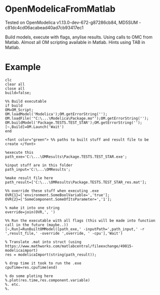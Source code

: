 # OpenModelicaFromMatlab
Tested on OpenModelica v1.13.0-dev-672-g87286cb84,  MD5SUM - c81dc4cd06acabead40ad7cb93417ec1

Build models, execute with flags, anylise results.
Using calls to OMC from Matlab.
Almost all OM scripting available in Matlab.
Hints using TAB in Matlab.

# Example
```
clc
clear all
close all
build=false;

%% Build executable
if build
OM=OM_Script;
OM.loadModel('Modelica');OM.getErrorString('');
OM.loadFile('"C:\...\Modelica\Package.mo"');OM.getErrorString('');
OM.buildModel('Package.TESTS.TEST_STAR');OM.getErrorString('');
[~,Build]=OM.Launch('Wait')
end

<font color="green"> %% paths to built stuff and result file to be create </font> 

%execute this
path_exe='C:\...\OMResults\Package.TESTS.TEST_STAR.exe';

%input stuff are in this folder
path_input='C:\...\OMResults';

%make result file here
path_result=['C:\...\OMResults\Package.TESTS.TEST_STAR_res.mat'];

%% override these stuff when executing .exe
OVR{1}=['environment.SomeBoolVariable=','true'];
OVR{2}=['SomeComponent.SomeOfItsParameter=','1'];

% make it into one string
override=join(OVR,', ')

%% Run the executable with all flags (this will be made into function call in the future (maybe..))
[~,Run]=RunBuiltOMModel([path_exe,' -inputPath=',path_input,' -r ',result_file,' -override ',override, ' -cpu'],'Wait')

% Translate .mat into struct (using https://www.mathworks.com/matlabcentral/fileexchange/49015-modelicaimport)
res = modelicaImport(string(path_result));

% drop time it took to run the .exe 
cpuTime=res.cpuTime(end)

% do some ploting here
%.plot(res.time,res.component.variable)
%. etc.
%.
```


